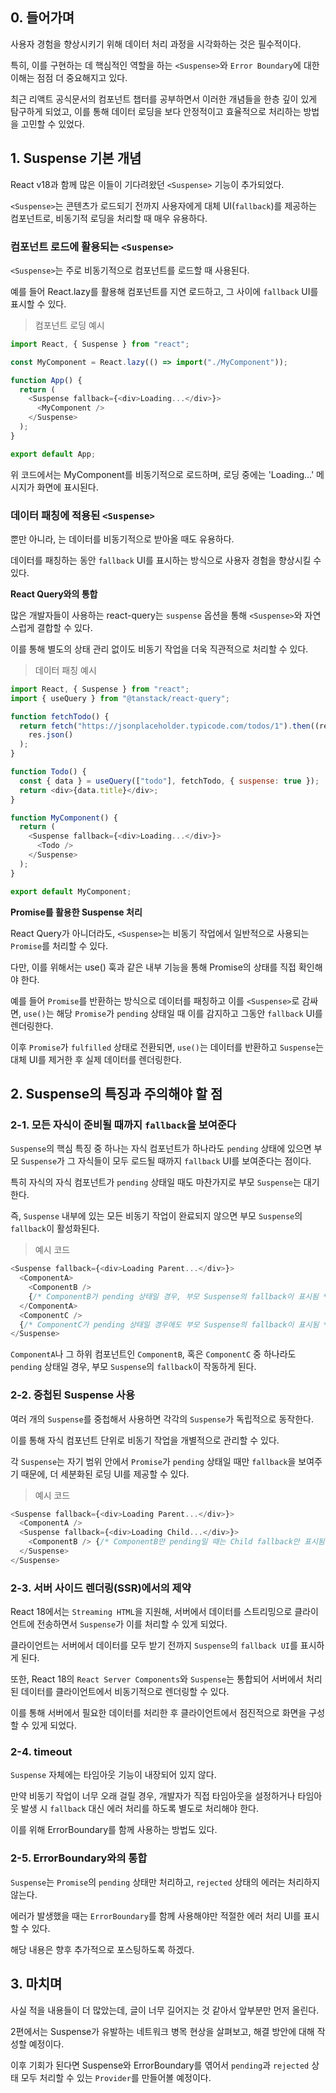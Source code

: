 ## 0. 들어가며

사용자 경험을 향상시키기 위해 데이터 처리 과정을 시각화하는 것은 필수적이다.

특히, 이를 구현하는 데 핵심적인 역할을 하는 `<Suspense>`와 `Error Boundary`에 대한 이해는 점점 더 중요해지고 있다.

최근 리액트 공식문서의 컴포넌트 챕터를 공부하면서 이러한 개념들을 한층 깊이 있게 탐구하게 되었고, 이를 통해 데이터 로딩을 보다 안정적이고 효율적으로 처리하는 방법을 고민할 수 있었다.

## 1. Suspense 기본 개념

React v18과 함께 많은 이들이 기다려왔던 `<Suspense>` 기능이 추가되었다.

`<Suspense>`는 콘텐츠가 로드되기 전까지 사용자에게 대체 UI(`fallback`)를 제공하는 컴포넌트로, 비동기적 로딩을 처리할 때 매우 유용하다.

### 컴포넌트 로드에 활용되는 `<Suspense>`

`<Suspense>`는 주로 비동기적으로 컴포넌트를 로드할 때 사용된다.

예를 들어 React.lazy를 활용해 컴포넌트를 지연 로드하고, 그 사이에 `fallback` UI를 표시할 수 있다.

> 컴포넌트 로딩 예시

```js
import React, { Suspense } from "react";

const MyComponent = React.lazy(() => import("./MyComponent"));

function App() {
  return (
    <Suspense fallback={<div>Loading...</div>}>
      <MyComponent />
    </Suspense>
  );
}

export default App;
```

위 코드에서는 MyComponent를 비동기적으로 로드하며, 로딩 중에는 'Loading...' 메시지가 화면에 표시된다.

### 데이터 패칭에 적용된 `<Suspense>`

뿐만 아니라, <Suspense>는 데이터를 비동기적으로 받아올 때도 유용하다.

데이터를 패칭하는 동안 `fallback` UI를 표시하는 방식으로 사용자 경험을 향상시킬 수 있다.

**React Query와의 통합**

많은 개발자들이 사용하는 react-query는 `suspense` 옵션을 통해 `<Suspense>`와 자연스럽게 결합할 수 있다.

이를 통해 별도의 상태 관리 없이도 비동기 작업을 더욱 직관적으로 처리할 수 있다.

> 데이터 패칭 예시

```js
import React, { Suspense } from "react";
import { useQuery } from "@tanstack/react-query";

function fetchTodo() {
  return fetch("https://jsonplaceholder.typicode.com/todos/1").then((res) =>
    res.json()
  );
}

function Todo() {
  const { data } = useQuery(["todo"], fetchTodo, { suspense: true });
  return <div>{data.title}</div>;
}

function MyComponent() {
  return (
    <Suspense fallback={<div>Loading...</div>}>
      <Todo />
    </Suspense>
  );
}

export default MyComponent;
```

**Promise를 활용한 Suspense 처리**

React Query가 아니더라도, `<Suspense>`는 비동기 작업에서 일반적으로 사용되는 `Promise`를 처리할 수 있다.

다만, 이를 위해서는 use() 훅과 같은 내부 기능을 통해 Promise의 상태를 직접 확인해야 한다.

예를 들어 `Promise`를 반환하는 방식으로 데이터를 패칭하고 이를 `<Suspense>`로 감싸면, `use()`는 해당 `Promise`가 `pending` 상태일 때 이를 감지하고 그동안 `fallback` UI를 렌더링한다.

이후 `Promise`가 `fulfilled` 상태로 전환되면, `use()`는 데이터를 반환하고 `Suspense`는 대체 UI를 제거한 후 실제 데이터를 렌더링한다.

## 2. Suspense의 특징과 주의해야 할 점

### 2-1. 모든 자식이 준비될 때까지 `fallback`을 보여준다

`Suspense`의 핵심 특징 중 하나는 자식 컴포넌트가 하나라도 `pending` 상태에 있으면 부모 `Suspense`가 그 자식들이 모두 로드될 때까지 `fallback` UI를 보여준다는 점이다.

특히 자식의 자식 컴포넌트가 `pending` 상태일 때도 마찬가지로 부모 `Suspense`는 대기한다.

즉, `Suspense` 내부에 있는 모든 비동기 작업이 완료되지 않으면 부모 `Suspense`의 `fallback`이 활성화된다.

> 예시 코드

```js
<Suspense fallback={<div>Loading Parent...</div>}>
  <ComponentA>
    <ComponentB />
    {/* ComponentB가 pending 상태일 경우, 부모 Suspense의 fallback이 표시됨 */}
  </ComponentA>
  <ComponentC />
  {/* ComponentC가 pending 상태일 경우에도 부모 Suspense의 fallback이 표시됨 */}
</Suspense>
```

`ComponentA`나 그 하위 컴포넌트인 `ComponentB`, 혹은 `ComponentC` 중 하나라도 `pending` 상태일 경우, 부모 `Suspense`의 `fallback`이 작동하게 된다.

### 2-2. 중첩된 Suspense 사용

여러 개의 `Suspense`를 중첩해서 사용하면 각각의 `Suspense`가 독립적으로 동작한다.

이를 통해 자식 컴포넌트 단위로 비동기 작업을 개별적으로 관리할 수 있다.

각 `Suspense`는 자기 범위 안에서 `Promise`가 `pending` 상태일 때만 `fallback`을 보여주기 때문에, 더 세분화된 로딩 UI를 제공할 수 있다.

> 예시 코드

```js
<Suspense fallback={<div>Loading Parent...</div>}>
  <ComponentA />
  <Suspense fallback={<div>Loading Child...</div>}>
    <ComponentB /> {/* ComponentB만 pending일 때는 Child fallback만 표시됨 */}
  </Suspense>
</Suspense>
```

### 2-3. 서버 사이드 렌더링(SSR)에서의 제약

React 18에서는 `Streaming HTML`을 지원해, 서버에서 데이터를 스트리밍으로 클라이언트에 전송하면서 `Suspense`가 이를 처리할 수 있게 되었다.

클라이언트는 서버에서 데이터를 모두 받기 전까지 `Suspense`의 `fallback UI`를 표시하게 된다.

또한, React 18의 `React Server Components`와 `Suspense`는 통합되어 서버에서 처리된 데이터를 클라이언트에서 비동기적으로 렌더링할 수 있다.

이를 통해 서버에서 필요한 데이터를 처리한 후 클라이언트에서 점진적으로 화면을 구성할 수 있게 되었다.

### 2-4. timeout

`Suspense` 자체에는 타임아웃 기능이 내장되어 있지 않다.

만약 비동기 작업이 너무 오래 걸릴 경우, 개발자가 직접 타임아웃을 설정하거나 타임아웃 발생 시 `fallback` 대신 에러 처리를 하도록 별도로 처리해야 한다.

이를 위해 ErrorBoundary를 함께 사용하는 방법도 있다.

### 2-5. ErrorBoundary와의 통합

`Suspense`는 `Promise`의 `pending` 상태만 처리하고, `rejected` 상태의 에러는 처리하지 않는다.

에러가 발생했을 때는 `ErrorBoundary`를 함께 사용해야만 적절한 에러 처리 UI를 표시할 수 있다.

해당 내용은 향후 추가적으로 포스팅하도록 하겠다.

## 3. 마치며

사실 적을 내용들이 더 많았는데, 글이 너무 길어지는 것 같아서 앞부분만 먼저 올린다.

2편에서는 Suspense가 유발하는 네트워크 병목 현상을 살펴보고, 해결 방안에 대해 작성할 예정이다.

이후 기회가 된다면 Suspense와 ErrorBoundary를 엮어서 `pending`과 `rejected` 상태 모두 처리할 수 있는 `Provider`를 만들어볼 예정이다.
